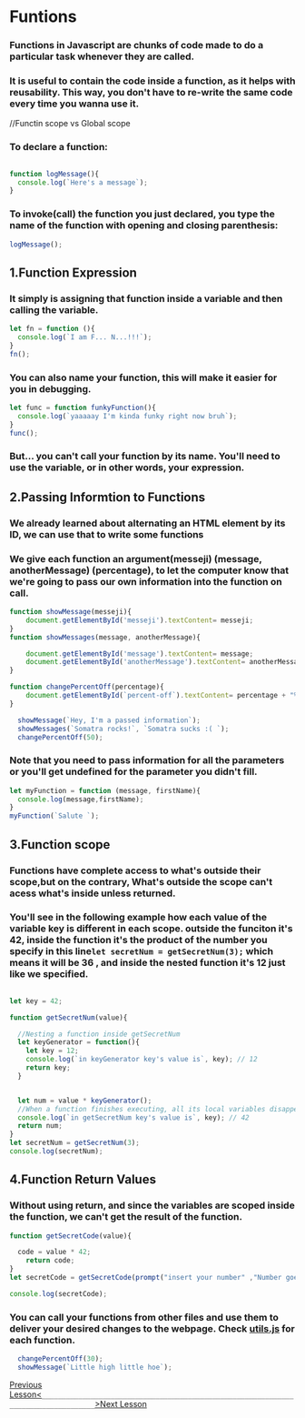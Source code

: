 # Funtions

### Functions in Javascript are chunks of code made to do a particular task whenever they are called.
### It is useful to contain the code inside a function, as it helps with reusability. This way, you don't have to re-write the same code every time you wanna use it.
//Functin scope vs Global scope
### To declare a function:

```javascript

function logMessage(){
  console.log(`Here's a message`);
}
```
### To invoke(call) the function you just declared, you type the name of the function with opening and closing parenthesis:

```javascript
logMessage();
```

## 1.Function Expression
### It simply is assigning that function inside a variable and then calling the variable.
```javascript
let fn = function (){
  console.log(`I am F... N...!!!`);
}
fn();
```
### You can also name your function, this will make it easier for you in debugging.

```javascript
let func = function funkyFunction(){
  console.log(`yaaaaay I'm kinda funky right now bruh`);
}
func();
```
### But... you can't call your function by its name. You'll need to use the variable, or in other words, your expression.


## 2.Passing Informtion to Functions

### We already learned about alternating an HTML element by its ID, we can use that to write some functions
### We give each function an argument(messeji) (message, anotherMessage) (percentage), to let the computer know that we're going to pass our own information into the function on call.

```javascript
function showMessage(messeji){
    document.getElementById('messeji').textContent= messeji;
}
function showMessages(message, anotherMessage){

    document.getElementById('message').textContent= message;
    document.getElementById('anotherMessage').textContent= anotherMessage;
}

function changePercentOff(percentage){
    document.getElementById(`percent-off`).textContent= percentage + "% OFF !!!";
}

  showMessage(`Hey, I'm a passed information`);
  showMessages(`Somatra rocks!`, `Somatra sucks :( `);
  changePercentOff(50);
```

### Note that you need to pass information for all the parameters or you'll get undefined for the parameter you didn't fill.

```javascript
let myFunction = function (message, firstName){
  console.log(message,firstName);
}
myFunction(`Salute `);
```

## 3.Function scope

### Functions have complete access to what's outside their scope,but on the contrary, What's outside the scope can't acess what's inside unless returned.
### You'll see in the following example how each value of the variable key is different in each scope. outside the funciton it's 42, inside the function it's the product of the number you specify in this line`let secretNum = getSecretNum(3);` which means it will be 36 , and inside the nested function it's 12 just like we specified. 
```javascript

let key = 42;

function getSecretNum(value){

  //Nesting a function inside getSecretNum
  let keyGenerator = function(){
    let key = 12;
    console.log(`in keyGenerator key's value is`, key); // 12
    return key;
  }


  let num = value * keyGenerator();
  //When a function finishes executing, all its local variables disappear
  console.log(`in getSecretNum key's value is`, key); // 42
  return num;
}
let secretNum = getSecretNum(3);
console.log(secretNum);

```

## 4.Function Return Values

### Without using return, and since the variables are scoped inside the function, we can't get the result of the function.

```javascript
function getSecretCode(value){

  code = value * 42;
    return code;
}
let secretCode = getSecretCode(prompt("insert your number" ,"Number goes here fella"));

console.log(secretCode);
```

### You can call your functions from other files and use them to deliver your desired changes to the webpage. Check [utils.js](../utils.js) for each function.

```javascript
  changePercentOff(30);
  showMessage(`Little high little hoe`); 
```


[Previous Lesson<](12-string-manipulation.md)`___________________________________________________________________________________`[>Next Lesson](14-intervals.md)